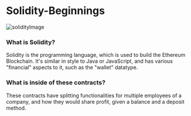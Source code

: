 # Solidity-Beginnings
![solidityImage](https://en.bitcoinwiki.org/upload/en/images/d/d5/Solidity.png)

### What is Solidity?
Solidity is the programming language, which is used to build the Ethereum Blockchain. It's similar in style to Java or JavaScript, and has various "financial" aspects to it, such as the "wallet" datatype.

### What is inside of these contracts?
These contracts have splitting functionalities for multiple employees of a company, and how they would share profit, given a balance and a deposit method. 